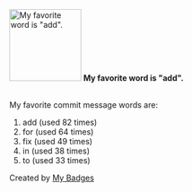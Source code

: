 <img src="https://github.com/my-badges/my-badges/blob/master/src/all-badges/favorite-word/favorite-word.png?raw=true" alt="My favorite word is &quot;add&quot;." title="My favorite word is &quot;add&quot;." width="128">
<strong>My favorite word is &quot;add&quot;.</strong>
<br><br>

My favorite commit message words are:

1. add (used 82 times)
2. for (used 64 times)
3. fix (used 49 times)
4. in (used 38 times)
5. to (used 33 times)


Created by <a href="https://github.com/my-badges/my-badges">My Badges</a>